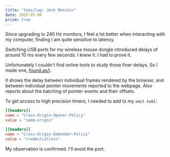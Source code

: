 ```yaml
---
title: "toys/lag: Jerk Monitor"
date: 2025-07-06
prism: true
---
```


Since upgrading to 240 Hz monitors, I feel a lot better when interacting with my computer, finding I am quite sensitive to latency.

Switching USB ports for my wireless mouse dongle introduced delays of around 10 ms every few seconds. I knew it. I had to prove it.

Unfortunately I couldn't find online tools to study those finer delays. So I made one, [found.as/l](https://found.as/l).

It shows the delay between individual frames rendered by the browser, and between individual pointer movements reported to the webpage. Also reports about the batching of pointer events and their offsets.

To get access to high precision timers, I needed to add to my `xmit.toml`:

```toml
[[headers]]
name = "Cross-Origin-Opener-Policy"
value = "same-origin"

[[headers]]
name = "Cross-Origin-Embedder-Policy"
value = "credentialless"
```

My observation is confirmed. I'll avoid the port.

